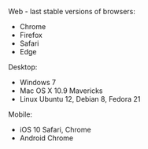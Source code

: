 Web - last stable versions of browsers:
- Chrome
- Firefox
- Safari
- Edge

Desktop:
- Windows 7
- Mac OS X 10.9 Mavericks
- Linux Ubuntu 12, Debian 8, Fedora 21

Mobile:
- iOS 10 Safari, Chrome
- Android Chrome